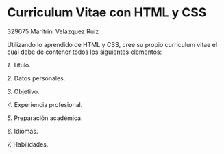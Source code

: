 # Curriculum Vitae con HTML y CSS
329675 Maritrini Velázquez Ruiz

Utilizando lo aprendido de HTML y CSS, cree su propio curriculum vitae el cual debe de contener todos los siguientes elementos:

*1.* Titulo.

*2.* Datos personales.

*3.* Objetivo.

*4.* Experiencia profesional.

*5.* Preparación académica.

*6.* Idiomas.

*7.* Habilidades.